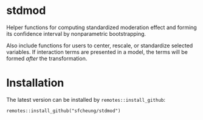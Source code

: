 # stdmod

Helper functions for computing standardized moderation effect and forming its confidence interval by nonparametric bootstrapping.

Also include functions for users to center, rescale, or standardize selected variables. If interaction terms are presented in a model, the terms will be formed *after* the transformation.

# Installation

The latest version can be installed by `remotes::install_github`:

```
remotes::install_github("sfcheung/stdmod")
```
